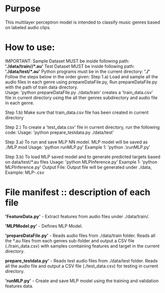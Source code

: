 # Purpose
This multilayer perceptron model is intended to classify music genres based on labeled audio clips. 

# How to use:
IMPORTANT: Sample Dataset MUST be inside following path: **'./data/train/<genre>/*.au'** 
Test Dataset MUST be inside following path: **'./data/test/*.au'** 
Python programs must be in the current directory: **'./<python files>'**
Follow the steps below in the order given:
Step 1.a) Load and sample all the audio files in each genre using prepareDataFile.py, Run prepareDataFile.py with the path of train data directory.  
Usage: 'python prepareDataFIle.py ./data/train' 
creates a 'train_data.csv' file in current directory using the all ther genres subdirectory and audio file in each genre.

Step 1.b) Make sure that train_data.csv file has been created in current directory

Step 2.) To create a 'test_data.csv' file in current directory, run the following code: 
Usage: 'python prepare_testdata.py ./data/test'

Step 3.a) To run and save MLP NN model. MLP model will be saved as ./MLP.mod
Usage: 'python runMLP.py' 
Example 1: 'python .\runMLP.py' 

Step 3.b) To load MLP saved model and to generate predicted targets based on data/test/*.au files 
Usage: 'python MLPInference.py' 
Example 1: 'python MLPInference.py' 
Output File: Output file will be generated under ./data, Example: MLP-.csv

# File manifest :: description of each file

**'FeatureData.py'** - Extract features from audio files under ./data/train/.

**'MLPModel.py'** - Defines MLP Model.

**'prepareDataFile.py'** - Reads audio files from ./data/train folder. Reads all the *.au files from each genres sub-folder and output a CSV file (./train_data.csv) with samples comtaining features and target in the current directory.

**prepare_testdata.py'** - Reads test audio files from ./data/test folder. Reads all the audio file and output a CSV file (./test_data.csv) for testing in current directory. 

**'runMLP.py'** - Create and save MLP model using the training and validation features data.
